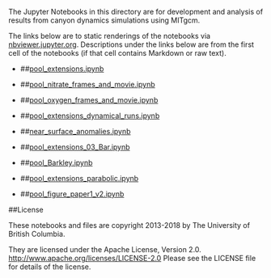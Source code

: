 The Jupyter Notebooks in this directory are for development and analysis of 
results from canyon dynamics simulations using MITgcm.

The links below are to static renderings of the notebooks via
[nbviewer.jupyter.org](http://nbviewer.jupyter.org/).
Descriptions under the links below are from the first cell of the notebooks
(if that cell contains Markdown or raw text).

* ##[pool_extensions.ipynb](http://nbviewer.jupyter.org/urls/bitbucket.org/canyonsubc/outputanalysisnotebooks/raw/tip/NutrientProfiles/Pool/pool_extensions.ipynb)  
    
* ##[pool_nitrate_frames_and_movie.ipynb](http://nbviewer.jupyter.org/urls/bitbucket.org/canyonsubc/outputanalysisnotebooks/raw/tip/NutrientProfiles/Pool/pool_nitrate_frames_and_movie.ipynb)  
    
* ##[pool_oxygen_frames_and_movie.ipynb](http://nbviewer.jupyter.org/urls/bitbucket.org/canyonsubc/outputanalysisnotebooks/raw/tip/NutrientProfiles/Pool/pool_oxygen_frames_and_movie.ipynb)  
    
* ##[pool_extensions_dynamical_runs.ipynb](http://nbviewer.jupyter.org/urls/bitbucket.org/canyonsubc/outputanalysisnotebooks/raw/tip/NutrientProfiles/Pool/pool_extensions_dynamical_runs.ipynb)  
    
* ##[near_surface_anomalies.ipynb](http://nbviewer.jupyter.org/urls/bitbucket.org/canyonsubc/outputanalysisnotebooks/raw/tip/NutrientProfiles/Pool/near_surface_anomalies.ipynb)  
    
* ##[pool_extensions_03_Bar.ipynb](http://nbviewer.jupyter.org/urls/bitbucket.org/canyonsubc/outputanalysisnotebooks/raw/tip/NutrientProfiles/Pool/pool_extensions_03_Bar.ipynb)  
    
* ##[pool_Barkley.ipynb](http://nbviewer.jupyter.org/urls/bitbucket.org/canyonsubc/outputanalysisnotebooks/raw/tip/NutrientProfiles/Pool/pool_Barkley.ipynb)  
    
* ##[pool_extensions_parabolic.ipynb](http://nbviewer.jupyter.org/urls/bitbucket.org/canyonsubc/outputanalysisnotebooks/raw/tip/NutrientProfiles/Pool/pool_extensions_parabolic.ipynb)  
    
* ##[pool_figure_paper1_v2.ipynb](http://nbviewer.jupyter.org/urls/bitbucket.org/canyonsubc/outputanalysisnotebooks/raw/tip/NutrientProfiles/Pool/pool_figure_paper1_v2.ipynb)  
    

##License

These notebooks and files are copyright 2013-2018
by The University of British Columbia.

They are licensed under the Apache License, Version 2.0.
http://www.apache.org/licenses/LICENSE-2.0
Please see the LICENSE file for details of the license.
